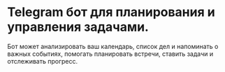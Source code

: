 # Telegram бот для планирования и управления задачами.
 Бот может анализировать ваш календарь, список дел и напоминать о важных событиях, помогать планировать встречи, ставить задачи и отслеживать прогресс. 
